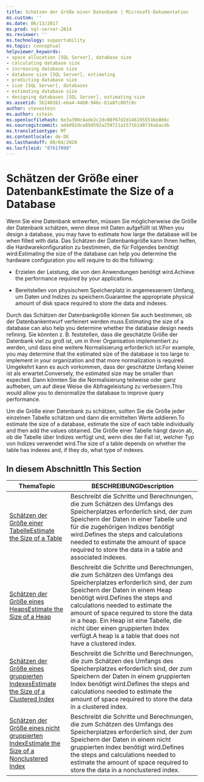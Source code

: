 ```yaml
---
title: Schätzen der Größe einer Datenbank | Microsoft-Dokumentation
ms.custom: ''
ms.date: 06/13/2017
ms.prod: sql-server-2014
ms.reviewer: ''
ms.technology: supportability
ms.topic: conceptual
helpviewer_keywords:
- space allocation [SQL Server], database size
- calculating database size
- increasing database size
- database size [SQL Server], estimating
- predicting database size
- size [SQL Server], databases
- estimating database size
- designing databases [SQL Server], estimating size
ms.assetid: 5b240161-eba4-44b0-946c-61a8fc00fc8c
author: stevestein
ms.author: sstein
ms.openlocfilehash: 6e3a390c4ade2c2dc08f67d2d1461955516e866c
ms.sourcegitcommit: ad4d92dce894592a259721a1571b1d8736abacdb
ms.translationtype: MT
ms.contentlocale: de-DE
ms.lasthandoff: 08/04/2020
ms.locfileid: "87617098"
---
```

# <a name="estimate-the-size-of-a-database"></a><span data-ttu-id="5db15-102">Schätzen der Größe einer Datenbank</span><span class="sxs-lookup"><span data-stu-id="5db15-102">Estimate the Size of a Database</span></span>
  <span data-ttu-id="5db15-103">Wenn Sie eine Datenbank entwerfen, müssen Sie möglicherweise die Größe der Datenbank schätzen, wenn diese mit Daten aufgefüllt ist.</span><span class="sxs-lookup"><span data-stu-id="5db15-103">When you design a database, you may have to estimate how large the database will be when filled with data.</span></span> <span data-ttu-id="5db15-104">Das Schätzen der Datenbankgröße kann Ihnen helfen, die Hardwarekonfiguration zu bestimmen, die für Folgendes benötigt wird:</span><span class="sxs-lookup"><span data-stu-id="5db15-104">Estimating the size of the database can help you determine the hardware configuration you will require to do the following:</span></span>  
  
-   <span data-ttu-id="5db15-105">Erzielen der Leistung, die von den Anwendungen benötigt wird.</span><span class="sxs-lookup"><span data-stu-id="5db15-105">Achieve the performance required by your applications.</span></span>  
  
-   <span data-ttu-id="5db15-106">Bereitstellen von physischem Speicherplatz in angemessenem Umfang, um Daten und Indizes zu speichern.</span><span class="sxs-lookup"><span data-stu-id="5db15-106">Guarantee the appropriate physical amount of disk space required to store the data and indexes.</span></span>  
  
 <span data-ttu-id="5db15-107">Durch das Schätzen der Datenbankgröße können Sie auch bestimmen, ob der Datenbankentwurf verfeinert werden muss.</span><span class="sxs-lookup"><span data-stu-id="5db15-107">Estimating the size of a database can also help you determine whether the database design needs refining.</span></span> <span data-ttu-id="5db15-108">Sie könnten z. B. feststellen, dass die geschätzte Größe der Datenbank viel zu groß ist, um in Ihrer Organisation implementiert zu werden, und dass eine weitere Normalisierung erforderlich ist.</span><span class="sxs-lookup"><span data-stu-id="5db15-108">For example, you may determine that the estimated size of the database is too large to implement in your organization and that more normalization is required.</span></span> <span data-ttu-id="5db15-109">Umgekehrt kann es auch vorkommen, dass der geschätzte Umfang kleiner ist als erwartet.</span><span class="sxs-lookup"><span data-stu-id="5db15-109">Conversely, the estimated size may be smaller than expected.</span></span> <span data-ttu-id="5db15-110">Dann könnten Sie die Normalisierung teilweise oder ganz aufheben, um auf diese Weise die Abfrageleistung zu verbessern.</span><span class="sxs-lookup"><span data-stu-id="5db15-110">This would allow you to denormalize the database to improve query performance.</span></span>  
  
 <span data-ttu-id="5db15-111">Um die Größe einer Datenbank zu schätzen, sollten Sie die Größe jeder einzelnen Tabelle schätzen und dann die ermittelten Werte addieren.</span><span class="sxs-lookup"><span data-stu-id="5db15-111">To estimate the size of a database, estimate the size of each table individually and then add the values obtained.</span></span> <span data-ttu-id="5db15-112">Die Größe einer Tabelle hängt davon ab, ob die Tabelle über Indizes verfügt und, wenn dies der Fall ist, welcher Typ von Indizes verwendet wird.</span><span class="sxs-lookup"><span data-stu-id="5db15-112">The size of a table depends on whether the table has indexes and, if they do, what type of indexes.</span></span>  
  
## <a name="in-this-section"></a><span data-ttu-id="5db15-113">In diesem Abschnitt</span><span class="sxs-lookup"><span data-stu-id="5db15-113">In This Section</span></span>  
  
|<span data-ttu-id="5db15-114">Thema</span><span class="sxs-lookup"><span data-stu-id="5db15-114">Topic</span></span>|<span data-ttu-id="5db15-115">BESCHREIBUNG</span><span class="sxs-lookup"><span data-stu-id="5db15-115">Description</span></span>|  
|-----------|-----------------|  
|[<span data-ttu-id="5db15-116">Schätzen der Größe einer Tabelle</span><span class="sxs-lookup"><span data-stu-id="5db15-116">Estimate the Size of a Table</span></span>](estimate-the-size-of-a-table.md)|<span data-ttu-id="5db15-117">Beschreibt die Schritte und Berechnungen, die zum Schätzen des Umfangs des Speicherplatzes erforderlich sind, der zum Speichern der Daten in einer Tabelle und für die zugehörigen Indizes benötigt wird.</span><span class="sxs-lookup"><span data-stu-id="5db15-117">Defines the steps and calculations needed to estimate the amount of space required to store the data in a table and associated indexes.</span></span>|  
|[<span data-ttu-id="5db15-118">Schätzen der Größe eines Heaps</span><span class="sxs-lookup"><span data-stu-id="5db15-118">Estimate the Size of a Heap</span></span>](estimate-the-size-of-a-heap.md)|<span data-ttu-id="5db15-119">Beschreibt die Schritte und Berechnungen, die zum Schätzen des Umfangs des Speicherplatzes erforderlich sind, der zum Speichern der Daten in einem Heap benötigt wird.</span><span class="sxs-lookup"><span data-stu-id="5db15-119">Defines the steps and calculations needed to estimate the amount of space required to store the data in a heap.</span></span> <span data-ttu-id="5db15-120">Ein Heap ist eine Tabelle, die nicht über einen gruppierten Index verfügt.</span><span class="sxs-lookup"><span data-stu-id="5db15-120">A heap is a table that does not have a clustered index.</span></span>|  
|[<span data-ttu-id="5db15-121">Schätzen der Größe eines gruppierten Indexes</span><span class="sxs-lookup"><span data-stu-id="5db15-121">Estimate the Size of a Clustered Index</span></span>](estimate-the-size-of-a-clustered-index.md)|<span data-ttu-id="5db15-122">Beschreibt die Schritte und Berechnungen, die zum Schätzen des Umfangs des Speicherplatzes erforderlich sind, der zum Speichern der Daten in einem gruppierten Index benötigt wird.</span><span class="sxs-lookup"><span data-stu-id="5db15-122">Defines the steps and calculations needed to estimate the amount of space required to store the data in a clustered index.</span></span>|  
|[<span data-ttu-id="5db15-123">Schätzen der Größe eines nicht gruppierten Index</span><span class="sxs-lookup"><span data-stu-id="5db15-123">Estimate the Size of a Nonclustered Index</span></span>](estimate-the-size-of-a-nonclustered-index.md)|<span data-ttu-id="5db15-124">Beschreibt die Schritte und Berechnungen, die zum Schätzen des Umfangs des Speicherplatzes erforderlich sind, der zum Speichern der Daten in einem nicht gruppierten Index benötigt wird.</span><span class="sxs-lookup"><span data-stu-id="5db15-124">Defines the steps and calculations needed to estimate the amount of space required to store the data in a nonclustered index.</span></span>|  
  
  
